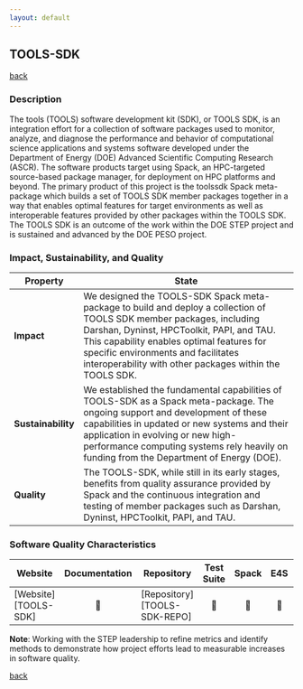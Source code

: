 ```yaml
---
layout: default
---
```


## TOOLS-SDK

[back](../)

### Description

The tools (TOOLS) software development kit (SDK), or TOOLS SDK, is an integration effort for a collection of software packages used to monitor, analyze, and diagnose the performance and behavior of computational science applications and systems software developed under the Department of Energy (DOE) Advanced Scientific Computing Research (ASCR). The software products target using Spack, an HPC-targeted source-based package manager, for deployment on HPC platforms and beyond. The primary product of this project is the toolssdk Spack meta-package which builds a set of TOOLS SDK member packages together in a way that enables optimal features for target environments as well as interoperable features provided by other packages within the TOOLS SDK. The TOOLS SDK is an outcome of the work within the DOE STEP project and is sustained and advanced by the DOE PESO project.

### Impact, Sustainability, and Quality

<table class="isq_table">
  <thead>
    <tr>
      <th>Property</th>
      <th style="text-align: center">State</th>
    </tr>
  </thead>
  <tbody>
    <tr>
      <td>
        <strong>Impact</strong>
      </td>
      <td>
        We designed the TOOLS-SDK Spack meta-package to build and deploy a collection of TOOLS SDK member packages, including Darshan, Dyninst, HPCToolkit, PAPI, and TAU. This capability enables optimal features for specific environments and facilitates interoperability with other packages within the TOOLS SDK.
      </td>
    </tr>
    <tr>
      <td>
        <strong>Sustainability</strong>
      </td>
      <td>
        We established the fundamental capabilities of TOOLS-SDK as a Spack meta-package. The ongoing support and development of these capabilities in updated or new systems and their application in evolving or new high-performance computing systems rely heavily on funding from the Department of Energy (DOE).
      </td>
    </tr>
    <tr>
      <td>
        <strong>Quality</strong>
      </td>
      <td>
        The TOOLS-SDK, while still in its early stages, benefits from quality assurance provided by Spack and the continuous integration and testing of member packages such as Darshan, Dyninst, HPCToolkit, PAPI, and TAU.
      </td>
    </tr>
  </tbody>
</table>

### Software Quality Characteristics

<table class="status_table">
  <thead>
    <tr>
      <th style="text-align: center">Website</th>
      <th style="text-align: center">Documentation</th>
      <th style="text-align: center">Repository</th>
      <th style="text-align: center">Test Suite</th>
      <th style="text-align: center">Spack</th>
      <th style="text-align: center">E4S</th>
      <th style="text-align: center">Smoke Test</th>
    </tr>
  </thead>
  <tbody>
    <tr>
      <td markdown="span">
        [Website][TOOLS-SDK]
      </td><!-- Website -->
      <td style="text-align: center" markdown="span">🚫</td><!-- Documentation -->
      <td markdown="span">
        [Repository][TOOLS-SDK-REPO]
      </td><!-- Repository -->
      <td style="text-align: center" markdown="span">🚫</td><!-- Test Suite -->
      <td style="text-align: center" markdown="span">🚫</td><!-- Spack -->
      <td style="text-align: center" markdown="span">🚫</td><!-- E4S -->
      <td style="text-align: center" markdown="span">🚫</td><!-- Smoke Test -->
    </tr>
  </tbody>
</table>

**Note**: Working with the STEP leadership to refine metrics and identify methods to demonstrate how project efforts lead to measurable increases in software quality.

[back](../)

[TOOLS-SDK]: https://tools-integration.github.io/
[TOOLS-SDK-REPO]: https://github.com/tools-integration/
